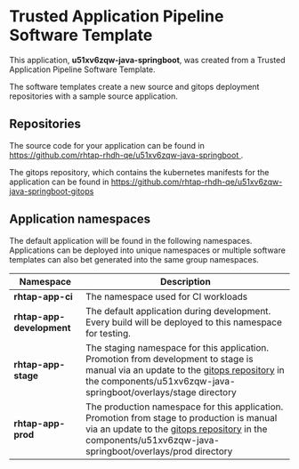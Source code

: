 # Trusted Application Pipeline Software Template

This application, **u51xv6zqw-java-springboot**, was created from a Trusted Application Pipeline Software Template.

The software templates create a new source and gitops deployment repositories with a sample source application. 

## Repositories

The source code for your application can be found in [https://github.com/rhtap-rhdh-qe/u51xv6zqw-java-springboot ](https://github.com/rhtap-rhdh-qe/u51xv6zqw-java-springboot ).
 
The gitops repository, which contains the kubernetes manifests for the application can be found in 
[https://github.com/rhtap-rhdh-qe/u51xv6zqw-java-springboot-gitops ](https://github.com/rhtap-rhdh-qe/u51xv6zqw-java-springboot-gitops ) 

## Application namespaces 

The default application will be found in the following namespaces. Applications can be deployed into unique namespaces or multiple software templates can also bet generated into the same group namespaces.  

|  Namespace   |  Description   |  
| -------- | -------- |
| **rhtap-app-ci** | The namespace used for CI workloads |
| **rhtap-app-development** | The default application during development. Every build will be deployed to this namespace for testing. |
| **rhtap-app-stage** | The staging namespace for this application. Promotion from development to stage is manual via an update to the [gitops repository](https://github.com/rhtap-rhdh-qe/u51xv6zqw-java-springboot-gitops ) in the components/u51xv6zqw-java-springboot/overlays/stage directory |
| **rhtap-app-prod** | The production namespace for this application. Promotion from stage to production is manual via an update to the [gitops repository](https://github.com/rhtap-rhdh-qe/u51xv6zqw-java-springboot-gitops ) in the components/u51xv6zqw-java-springboot/overlays/prod directory |